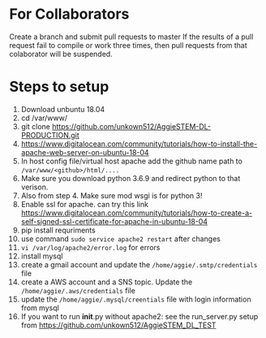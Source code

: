 
# For Collaborators  
Create a branch and submit pull requests to master
If the results of a pull request fail to compile or work three times, then pull requests from that colaborator will be suspended. 

# Steps to setup
1) Download unbuntu 18.04
2) cd /var/www/
3) git clone https://github.com/unkown512/AggieSTEM-DL-PRODUCTION.git
4) https://www.digitalocean.com/community/tutorials/how-to-install-the-apache-web-server-on-ubuntu-18-04
5) In host config file/virtual host apache add the github name path to `/var/www/<github>/html/....`
6) Make sure you download python 3.6.9 and redirect python to that verison.
7) Also from step 4. Make sure mod wsgi is for python 3!
8) Enable ssl for apache. can try this link https://www.digitalocean.com/community/tutorials/how-to-create-a-self-signed-ssl-certificate-for-apache-in-ubuntu-18-04
9) pip install requriments
10) use command `sudo service apache2 restart` after changes
11) `vi /var/log/apache2/error.log` for errors
12) install mysql
13) create a gmail account and update the `/home/aggie/.smtp/credentials` file
14) create a AWS account and a SNS topic. Update the `/home/aggie/.aws/credentials` file
15) update the `/home/aggie/.mysql/creentials` file with login information from mysql
16) If you want to run __init__.py without apache2: see the run_server.py setup from https://github.com/unkown512/AggieSTEM_DL_TEST



